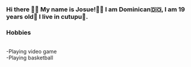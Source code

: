 ### Hi there 👋🏼  My name is Josue!👦🏽 I am Dominican🇩🇴, I am 19 years old🎂 I live in cutupu🌆.


### Hobbies
<br>
-Playing video game
<br>
-Playing basketball

